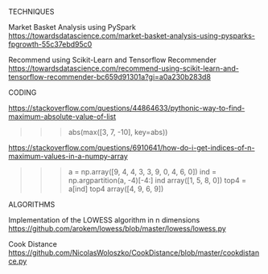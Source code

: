 TECHNIQUES

Market Basket Analysis using PySpark
https://towardsdatascience.com/market-basket-analysis-using-pysparks-fpgrowth-55c37ebd95c0

Recommend using Scikit-Learn and Tensorflow Recommender
https://towardsdatascience.com/recommend-using-scikit-learn-and-tensorflow-recommender-bc659d91301a?gi=a0a230b283d8

CODING

https://stackoverflow.com/questions/44864633/pythonic-way-to-find-maximum-absolute-value-of-list
>>> abs(max([3, 7, -10], key=abs))

https://stackoverflow.com/questions/6910641/how-do-i-get-indices-of-n-maximum-values-in-a-numpy-array
>>> a = np.array([9, 4, 4, 3, 3, 9, 0, 4, 6, 0])
>>> ind = np.argpartition(a, -4)[-4:]
>>> ind
array([1, 5, 8, 0])
>>> top4 = a[ind]
>>> top4
array([4, 9, 6, 9])

ALGORITHMS

Implementation of the LOWESS algorithm in n dimensions
https://github.com/arokem/lowess/blob/master/lowess/lowess.py

Cook Distance
https://github.com/NicolasWoloszko/CookDistance/blob/master/cookdistance.py


